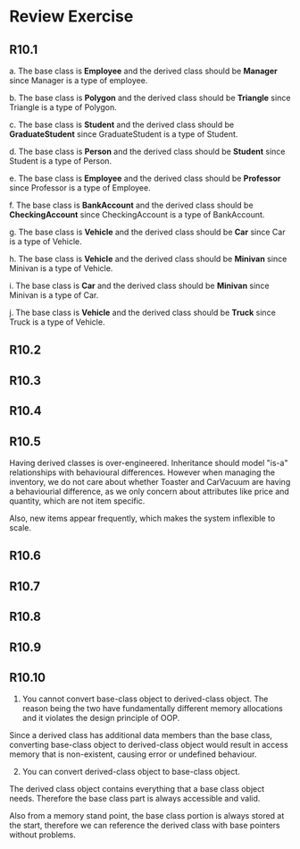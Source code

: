 # Review Exercise

## R10.1

a. The base class is **Employee** and the derived class should be **Manager** since Manager is a type of employee.

b. The base class is **Polygon** and the derived class should be **Triangle** since Triangle is a type of Polygon.

c. The base class is **Student** and the derived class should be **GraduateStudent** since GraduateStudent is a type of Student.

d. The base class is **Person** and the derived class should be **Student** since Student is a type of Person.

e. The base class is **Employee** and the derived class should be **Professor** since Professor is a type of Employee.

f. The base class is **BankAccount** and the derived class should be **CheckingAccount** since CheckingAccount is a type of BankAccount.

g. The base class is **Vehicle** and the derived class should be **Car** since Car is a type of Vehicle.

h. The base class is **Vehicle** and the derived class should be **Minivan** since Minivan is a type of Vehicle.

i. The base class is **Car** and the derived class should be **Minivan** since Minivan is a type of Car.

j. The base class is **Vehicle** and the derived class should be **Truck** since Truck is a type of Vehicle.

## R10.2

## R10.3

## R10.4

## R10.5

Having derived classes is over-engineered. Inheritance should model "is-a" relationships with behavioural differences. However when managing the inventory, we do not care about whether Toaster and CarVacuum are having a behaviourial difference, as we only concern about attributes like price and quantity, which are not item specific.

Also, new items appear frequently, which makes the system inflexible to scale.

## R10.6

## R10.7

## R10.8

## R10.9

## R10.10

1. You cannot convert base-class object to derived-class object. The reason being the two have fundamentally different memory allocations and it violates the design principle of OOP.

Since a derived class has additional data members than the base class, converting base-class object to derived-class object would result in access memory that is non-existent, causing error or undefined behaviour.

2. You can convert derived-class object to base-class object.

The derived class object contains everything that a base class object needs. Therefore the base class part is always accessible and valid.

Also from a memory stand point, the base class portion is always stored at the start, therefore we can reference the derived class with base pointers without problems.

